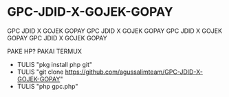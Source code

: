 # GPC-JDID-X-GOJEK-GOPAY
GPC JDID X GOJEK GOPAY GPC JDID X GOJEK GOPAY GPC JDID X GOJEK GOPAY GPC JDID X GOJEK GOPAY


PAKE HP? PAKAI TERMUX
- TULIS "pkg install php git"
- TULIS "git clone https://github.com/agussalimteam/GPC-JDID-X-GOJEK-GOPAY"
- TULIS "php gpc.php"
